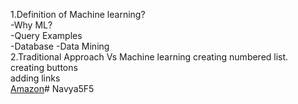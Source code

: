 1.Definition of Machine learning?  
  -Why ML?  
  -Query Examples  
  -Database
  -Data Mining  
2.Traditional Approach Vs Machine learning
creating numbered list.  
creating buttons  
adding links  
[Amazon](https://www.amazon.in/)# Navya5F5
